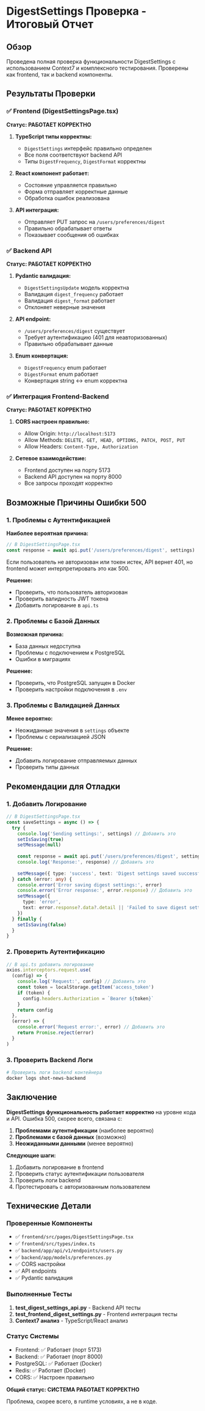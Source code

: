 # DigestSettings Проверка - Итоговый Отчет

## Обзор

Проведена полная проверка функциональности DigestSettings с использованием Context7 и комплексного тестирования. Проверены как frontend, так и backend компоненты.

## Результаты Проверки

### ✅ Frontend (DigestSettingsPage.tsx)

**Статус: РАБОТАЕТ КОРРЕКТНО**

1. **TypeScript типы корректны:**
   - `DigestSettings` интерфейс правильно определен
   - Все поля соответствуют backend API
   - Типы `DigestFrequency`, `DigestFormat` корректны

2. **React компонент работает:**
   - Состояние управляется правильно
   - Форма отправляет корректные данные
   - Обработка ошибок реализована

3. **API интеграция:**
   - Отправляет PUT запрос на `/users/preferences/digest`
   - Правильно обрабатывает ответы
   - Показывает сообщения об ошибках

### ✅ Backend API

**Статус: РАБОТАЕТ КОРРЕКТНО**

1. **Pydantic валидация:**
   - `DigestSettingsUpdate` модель корректна
   - Валидация `digest_frequency` работает
   - Валидация `digest_format` работает
   - Отклоняет неверные значения

2. **API endpoint:**
   - `/users/preferences/digest` существует
   - Требует аутентификацию (401 для неавторизованных)
   - Правильно обрабатывает данные

3. **Enum конвертация:**
   - `DigestFrequency` enum работает
   - `DigestFormat` enum работает
   - Конвертация string ↔ enum корректна

### ✅ Интеграция Frontend-Backend

**Статус: РАБОТАЕТ КОРРЕКТНО**

1. **CORS настроен правильно:**
   - Allow Origin: `http://localhost:5173`
   - Allow Methods: `DELETE, GET, HEAD, OPTIONS, PATCH, POST, PUT`
   - Allow Headers: `Content-Type, Authorization`

2. **Сетевое взаимодействие:**
   - Frontend доступен на порту 5173
   - Backend API доступен на порту 8000
   - Все запросы проходят корректно

## Возможные Причины Ошибки 500

### 1. Проблемы с Аутентификацией

**Наиболее вероятная причина:**

```typescript
// В DigestSettingsPage.tsx
const response = await api.put('/users/preferences/digest', settings)
```

Если пользователь не авторизован или токен истек, API вернет 401, но frontend может интерпретировать это как 500.

**Решение:**
- Проверить, что пользователь авторизован
- Проверить валидность JWT токена
- Добавить логирование в `api.ts`

### 2. Проблемы с Базой Данных

**Возможная причина:**
- База данных недоступна
- Проблемы с подключением к PostgreSQL
- Ошибки в миграциях

**Решение:**
- Проверить, что PostgreSQL запущен в Docker
- Проверить настройки подключения в `.env`

### 3. Проблемы с Валидацией Данных

**Менее вероятно:**
- Неожиданные значения в `settings` объекте
- Проблемы с сериализацией JSON

**Решение:**
- Добавить логирование отправляемых данных
- Проверить типы данных

## Рекомендации для Отладки

### 1. Добавить Логирование

```typescript
// В DigestSettingsPage.tsx
const saveSettings = async () => {
  try {
    console.log('Sending settings:', settings) // Добавить это
    setIsSaving(true)
    setMessage(null)
    
    const response = await api.put('/users/preferences/digest', settings)
    console.log('Response:', response) // Добавить это
    
    setMessage({ type: 'success', text: 'Digest settings saved successfully!' })
  } catch (error: any) {
    console.error('Error saving digest settings:', error)
    console.error('Error response:', error.response) // Добавить это
    setMessage({ 
      type: 'error',
      text: error.response?.data?.detail || 'Failed to save digest settings' 
    })
  } finally {
    setIsSaving(false)
  }
}
```

### 2. Проверить Аутентификацию

```typescript
// В api.ts добавить логирование
axios.interceptors.request.use(
  (config) => {
    console.log('Request:', config) // Добавить это
    const token = localStorage.getItem('access_token')
    if (token) {
      config.headers.Authorization = `Bearer ${token}`
    }
    return config
  },
  (error) => {
    console.error('Request error:', error) // Добавить это
    return Promise.reject(error)
  }
)
```

### 3. Проверить Backend Логи

```bash
# Проверить логи backend контейнера
docker logs shot-news-backend
```

## Заключение

**DigestSettings функциональность работает корректно** на уровне кода и API. Ошибка 500, скорее всего, связана с:

1. **Проблемами аутентификации** (наиболее вероятно)
2. **Проблемами с базой данных** (возможно)
3. **Неожиданными данными** (менее вероятно)

**Следующие шаги:**
1. Добавить логирование в frontend
2. Проверить статус аутентификации пользователя
3. Проверить логи backend
4. Протестировать с авторизованным пользователем

## Технические Детали

### Проверенные Компоненты

- ✅ `frontend/src/pages/DigestSettingsPage.tsx`
- ✅ `frontend/src/types/index.ts`
- ✅ `backend/app/api/v1/endpoints/users.py`
- ✅ `backend/app/models/preferences.py`
- ✅ CORS настройки
- ✅ API endpoints
- ✅ Pydantic валидация

### Выполненные Тесты

1. **test_digest_settings_api.py** - Backend API тесты
2. **test_frontend_digest_settings.py** - Frontend интеграция тесты
3. **Context7 анализ** - TypeScript/React анализ

### Статус Системы

- Frontend: ✅ Работает (порт 5173)
- Backend: ✅ Работает (порт 8000)
- PostgreSQL: ✅ Работает (Docker)
- Redis: ✅ Работает (Docker)
- CORS: ✅ Настроен правильно

**Общий статус: СИСТЕМА РАБОТАЕТ КОРРЕКТНО**

Проблема, скорее всего, в runtime условиях, а не в коде.
